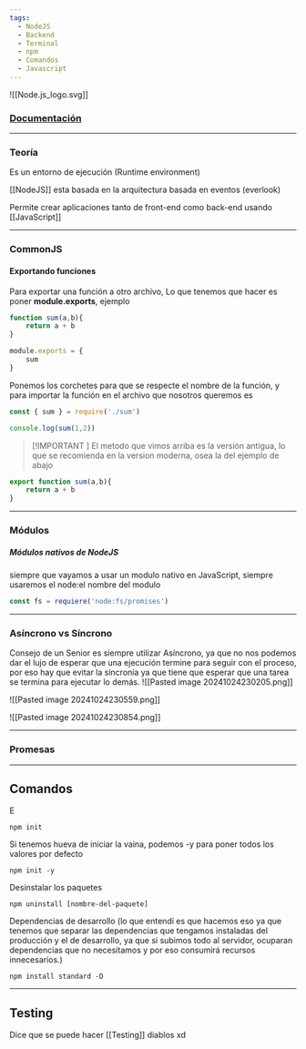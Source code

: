 ```yaml
---
tags:
  - NodeJS
  - Backend
  - Terminal
  - npm
  - Comandos
  - Javascript
---
```

![[Node.js_logo.svg]]
### [Documentación](https://nodejs.org/docs/latest/api/)

---
### Teoría
Es un entorno de ejecución (Runtime environment) 

[[NodeJS]] esta basada en la arquitectura basada en eventos (everlook)

Permite crear aplicaciones tanto de front-end como back-end usando [[JavaScript]]



---
### CommonJS

#### Exportando funciones
Para exportar una función a otro archivo, Lo que tenemos que hacer es poner **module.exports**, ejemplo
```Javascript
function sum(a,b){
	return a + b
}

module.exports = {
	sum
}
```
Ponemos los corchetes para que se respecte el nombre de la función, y para importar la función en el archivo que nosotros queremos es
```Javascript
const { sum } = require('./sum')

console.log(sum(1,2))
```

> [!IMPORTANT ] 
> El metodo que vimos arriba es la versión antigua, lo que se recomienda en la version moderna, osea la del ejemplo de abajo

```Javascript
export function sum(a,b){
	return a + b
}
```



---
### Módulos

##### Módulos nativos de NodeJS
siempre que vayamos a usar un modulo nativo en JavaScript, siempre usaremos el node:el nombre del modulo

```javascript
const fs = requiere('node:fs/promises')
```



---
### Asíncrono vs Síncrono 

Consejo de un Senior es siempre utilizar Asíncrono, ya que no nos podemos dar el lujo de esperar que una ejecución termine para seguir con el proceso, por eso hay que evitar la sincronía ya que tiene que esperar que una tarea se termina para ejecutar lo demás. 
![[Pasted image 20241024230205.png]]

![[Pasted image 20241024230559.png]]

![[Pasted image 20241024230854.png]]

---
### Promesas



---
## Comandos

E
```shell 
npm init 
```

Si tenemos hueva de iniciar la vaina, podemos -y para poner todos los valores por defecto
```shell
npm init -y
```

Desinstalar los paquetes
```shell
npm uninstall [nombre-del-paquete]
```

Dependencias de desarrollo (lo que entendí es que hacemos eso ya que tenemos que separar las dependencias que tengamos instaladas del producción y el de desarrollo, ya que si subimos todo al servidor, ocuparan dependencias que no necesitamos y por eso consumirá recursos innecesarios.)
```shell
npm install standard -D
```



---
## Testing
Dice que se puede hacer [[Testing]] diablos xd
